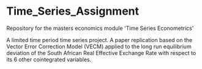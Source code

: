 # Time_Series_Assignment
Repository for the masters economics module 'Time Series Econometrics'

A limited time period time series project. 
A paper replication based on the Vector Error Correction Model (VECM) applied to
the long run equilibrium deviation of the South African Real Effective Exchange Rate
with respect to its 6 other cointegrated variables.

